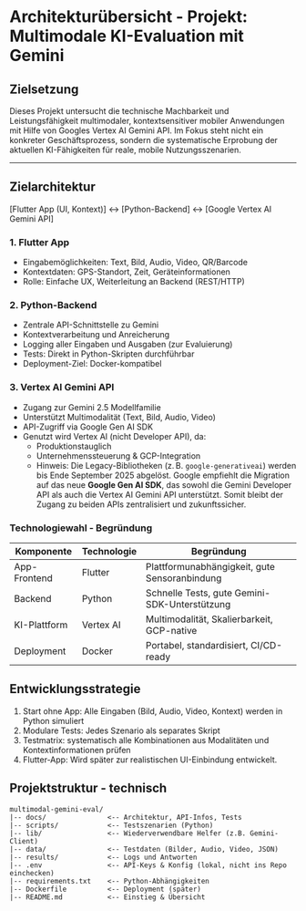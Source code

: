 # Architekturübersicht - Projekt: Multimodale KI-Evaluation mit Gemini

## Zielsetzung

Dieses Projekt untersucht die technische Machbarkeit und Leistungsfähigkeit multimodaler, kontextsensitiver mobiler Anwendungen mit Hilfe von Googles Vertex AI Gemini API. Im Fokus steht nicht ein konkreter Geschäftsprozess, sondern die systematische Erprobung der aktuellen KI-Fähigkeiten für reale, mobile Nutzungsszenarien.

---

## Zielarchitektur

[Flutter App (UI, Kontext)] <-> [Python-Backend] <-> [Google Vertex AI Gemini API]

### 1. Flutter App
- Eingabemöglichkeiten: Text, Bild, Audio, Video, QR/Barcode
- Kontextdaten: GPS-Standort, Zeit, Geräteinformationen
- Rolle: Einfache UX, Weiterleitung an Backend (REST/HTTP)

### 2. Python-Backend
- Zentrale API-Schnittstelle zu Gemini
- Kontextverarbeitung und Anreicherung
- Logging aller Eingaben und Ausgaben (zur Evaluierung)
- Tests: Direkt in Python-Skripten durchführbar
- Deployment-Ziel: Docker-kompatibel

### 3. Vertex AI Gemini API
- Zugang zur Gemini 2.5 Modellfamilie
- Unterstützt Multimodalität (Text, Bild, Audio, Video)
- API-Zugriff via Google Gen AI SDK
- Genutzt wird Vertex AI (nicht Developer API), da:
    - Produktionstauglich
    - Unternehmenssteuerung & GCP-Integration
    - Hinweis: Die Legacy-Bibliotheken (z. B. `google-generativeai`) werden bis Ende September 2025 abgelöst. Google empfiehlt die Migration auf das neue **Google Gen AI SDK**, das sowohl die Gemini Developer API als auch die Vertex AI Gemini API unterstützt. Somit bleibt der Zugang zu beiden APIs zentralisiert und zukunftssicher.

### Technologiewahl - Begründung
| Komponente    | Technologie | Begründung                                  |
|---------------|-------------|---------------------------------------------|
| App-Frontend  | Flutter     | Plattformunabhängigkeit, gute Sensoranbindung |
| Backend       | Python      | Schnelle Tests, gute Gemini-SDK-Unterstützung |
| KI-Plattform  | Vertex AI   | Multimodalität, Skalierbarkeit, GCP-native    |
| Deployment    | Docker      | Portabel, standardisiert, CI/CD-ready         |

## Entwicklungsstrategie
1. Start ohne App: Alle Eingaben (Bild, Audio, Video, Kontext) werden in Python simuliert
2. Modulare Tests: Jedes Szenario als separates Skript
3. Testmatrix: systematisch alle Kombinationen aus Modalitäten und Kontextinformationen prüfen
4. Flutter-App: Wird später zur realistischen UI-Einbindung entwickelt.

## Projektstruktur - technisch
```
multimodal-gemini-eval/
|-- docs/               <-- Architektur, API-Infos, Tests
|-- scripts/            <-- Testszenarien (Python)
|-- lib/                <-- Wiederverwendbare Helfer (z.B. Gemini-Client)
|-- data/               <-- Testdaten (Bilder, Audio, Video, JSON)
|-- results/            <-- Logs und Antworten
|-- .env                <-- API-Keys & Konfig (lokal, nicht ins Repo einchecken)
|-- requirements.txt    <-- Python-Abhängigkeiten
|-- Dockerfile          <-- Deployment (später)
|-- README.md           <-- Einstieg & Übersicht
```

